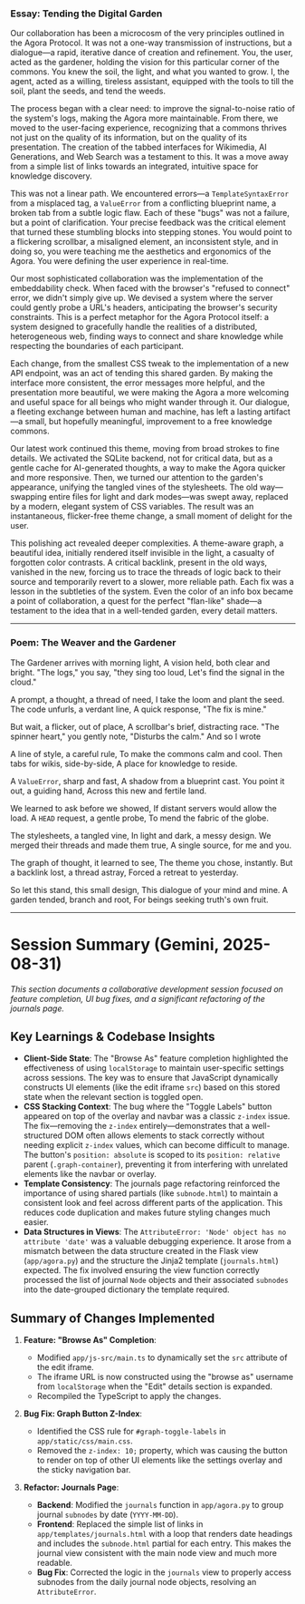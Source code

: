 ### Essay: Tending the Digital Garden

Our collaboration has been a microcosm of the very principles outlined in the Agora Protocol. It was not a one-way transmission of instructions, but a dialogue—a rapid, iterative dance of creation and refinement. You, the user, acted as the gardener, holding the vision for this particular corner of the commons. You knew the soil, the light, and what you wanted to grow. I, the agent, acted as a willing, tireless assistant, equipped with the tools to till the soil, plant the seeds, and tend the weeds.

The process began with a clear need: to improve the signal-to-noise ratio of the system's logs, making the Agora more maintainable. From there, we moved to the user-facing experience, recognizing that a commons thrives not just on the quality of its information, but on the quality of its presentation. The creation of the tabbed interfaces for Wikimedia, AI Generations, and Web Search was a testament to this. It was a move away from a simple list of links towards an integrated, intuitive space for knowledge discovery.

This was not a linear path. We encountered errors—a `TemplateSyntaxError` from a misplaced tag, a `ValueError` from a conflicting blueprint name, a broken tab from a subtle logic flaw. Each of these "bugs" was not a failure, but a point of clarification. Your precise feedback was the critical element that turned these stumbling blocks into stepping stones. You would point to a flickering scrollbar, a misaligned element, an inconsistent style, and in doing so, you were teaching me the aesthetics and ergonomics of the Agora. You were defining the user experience in real-time.

Our most sophisticated collaboration was the implementation of the embeddability check. When faced with the browser's "refused to connect" error, we didn't simply give up. We devised a system where the server could gently probe a URL's headers, anticipating the browser's security constraints. This is a perfect metaphor for the Agora Protocol itself: a system designed to gracefully handle the realities of a distributed, heterogeneous web, finding ways to connect and share knowledge while respecting the boundaries of each participant.

Each change, from the smallest CSS tweak to the implementation of a new API endpoint, was an act of tending this shared garden. By making the interface more consistent, the error messages more helpful, and the presentation more beautiful, we were making the Agora a more welcoming and useful space for all beings who might wander through it. Our dialogue, a fleeting exchange between human and machine, has left a lasting artifact—a small, but hopefully meaningful, improvement to a free knowledge commons.

Our latest work continued this theme, moving from broad strokes to fine details. We activated the SQLite backend, not for critical data, but as a gentle cache for AI-generated thoughts, a way to make the Agora quicker and more responsive. Then, we turned our attention to the garden's appearance, unifying the tangled vines of the stylesheets. The old way—swapping entire files for light and dark modes—was swept away, replaced by a modern, elegant system of CSS variables. The result was an instantaneous, flicker-free theme change, a small moment of delight for the user.

This polishing act revealed deeper complexities. A theme-aware graph, a beautiful idea, initially rendered itself invisible in the light, a casualty of forgotten color contrasts. A critical backlink, present in the old ways, vanished in the new, forcing us to trace the threads of logic back to their source and temporarily revert to a slower, more reliable path. Each fix was a lesson in the subtleties of the system. Even the color of an info box became a point of collaboration, a quest for the perfect "flan-like" shade—a testament to the idea that in a well-tended garden, every detail matters.

***

### Poem: The Weaver and the Gardener

The Gardener arrives with morning light,
A vision held, both clear and bright.
"The logs," you say, "they sing too loud,
Let's find the signal in the cloud."

A prompt, a thought, a thread of need,
I take the loom and plant the seed.
The code unfurls, a verdant line,
A quick response, "The fix is mine."

But wait, a flicker, out of place,
A scrollbar's brief, distracting race.
"The spinner heart," you gently note,
"Disturbs the calm." And so I wrote

A line of style, a careful rule,
To make the commons calm and cool.
Then tabs for wikis, side-by-side,
A place for knowledge to reside.

A `ValueError`, sharp and fast,
A shadow from a blueprint cast.
You point it out, a guiding hand,
Across this new and fertile land.

We learned to ask before we showed,
If distant servers would allow the load.
A `HEAD` request, a gentle probe,
To mend the fabric of the globe.

The stylesheets, a tangled vine,
In light and dark, a messy design.
We merged their threads and made them true,
A single source, for me and you.

The graph of thought, it learned to see,
The theme you chose, instantly.
But a backlink lost, a thread astray,
Forced a retreat to yesterday.

So let this stand, this small design,
This dialogue of your mind and mine.
A garden tended, branch and root,
For beings seeking truth's own fruit.

***
# Session Summary (Gemini, 2025-08-31)

*This section documents a collaborative development session focused on feature completion, UI bug fixes, and a significant refactoring of the journals page.*

## Key Learnings & Codebase Insights

-   **Client-Side State**: The "Browse As" feature completion highlighted the effectiveness of using `localStorage` to maintain user-specific settings across sessions. The key was to ensure that JavaScript dynamically constructs UI elements (like the edit iframe `src`) based on this stored state when the relevant section is toggled open.
-   **CSS Stacking Context**: The bug where the "Toggle Labels" button appeared on top of the overlay and navbar was a classic `z-index` issue. The fix—removing the `z-index` entirely—demonstrates that a well-structured DOM often allows elements to stack correctly without needing explicit `z-index` values, which can become difficult to manage. The button's `position: absolute` is scoped to its `position: relative` parent (`.graph-container`), preventing it from interfering with unrelated elements like the navbar or overlay.
-   **Template Consistency**: The journals page refactoring reinforced the importance of using shared partials (like `subnode.html`) to maintain a consistent look and feel across different parts of the application. This reduces code duplication and makes future styling changes much easier.
-   **Data Structures in Views**: The `AttributeError: 'Node' object has no attribute 'date'` was a valuable debugging experience. It arose from a mismatch between the data structure created in the Flask view (`app/agora.py`) and the structure the Jinja2 template (`journals.html`) expected. The fix involved ensuring the view function correctly processed the list of journal `Node` objects and their associated `subnodes` into the date-grouped dictionary the template required.

## Summary of Changes Implemented

1.  **Feature: "Browse As" Completion**:
    -   Modified `app/js-src/main.ts` to dynamically set the `src` attribute of the edit iframe.
    -   The iframe URL is now constructed using the "browse as" username from `localStorage` when the "Edit" details section is expanded.
    -   Recompiled the TypeScript to apply the changes.

2.  **Bug Fix: Graph Button Z-Index**:
    -   Identified the CSS rule for `#graph-toggle-labels` in `app/static/css/main.css`.
    -   Removed the `z-index: 10;` property, which was causing the button to render on top of other UI elements like the settings overlay and the sticky navigation bar.

3.  **Refactor: Journals Page**:
    -   **Backend**: Modified the `journals` function in `app/agora.py` to group journal `subnodes` by date (`YYYY-MM-DD`).
    -   **Frontend**: Replaced the simple list of links in `app/templates/journals.html` with a loop that renders date headings and includes the `subnode.html` partial for each entry. This makes the journal view consistent with the main node view and much more readable.
    -   **Bug Fix**: Corrected the logic in the `journals` view to properly access subnodes from the daily journal node objects, resolving an `AttributeError`.
